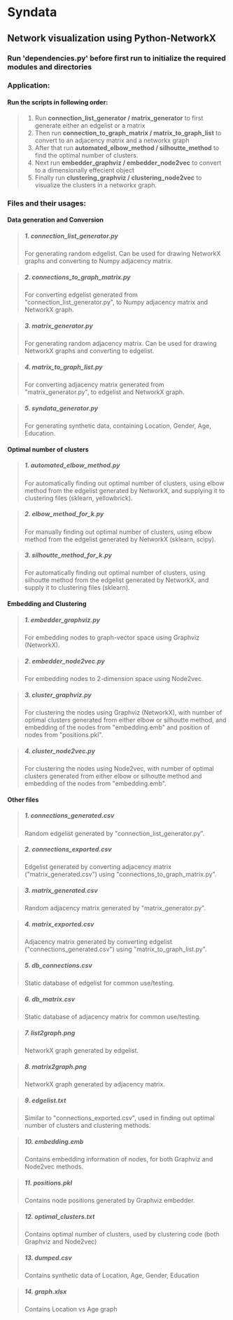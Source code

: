 # Syndata
## Network visualization using Python-NetworkX

### Run 'dependencies.py' before first run to initialize the required modules and directories

### Application:
#### Run the scripts in following order:
>1. Run **connection_list_generator / matrix_generator** to first generate either an edgelist or a matrix
>2. Then run **connection_to_graph_matrix / matrix_to_graph_list** to convert to an adjacency matrix and a networkx graph
>3. After that run **automated_elbow_method / silhoutte_method** to find the optimal number of clusters.
>4. Next run **embedder_graphviz / embedder_node2vec** to convert to a dimensionally effecient object
>5. Finally run **clustering_graphviz / clustering_node2vec** to visualize the clusters in a networkx graph.

### Files and their usages:
#### Data generation and Conversion
>##### 1. connection_list_generator.py
>For generating random edgelist. Can be used for drawing NetworkX graphs and converting to Numpy adjacency matrix.

>##### 2. connections_to_graph_matrix.py
>For converting edgelist generated from "connection_list_generator.py", to Numpy adjacency matrix and NetworkX graph.

>##### 3. matrix_generator.py
>For generating random adjacency matrix. Can be used for drawing NetworkX graphs and converting to edgelist.

>##### 4. matrix_to_graph_list.py
>For converting adjacency matrix generated from "matrix_generator.py", to edgelist and NetworkX graph.

>##### 5. syndata_generator.py
>For generating synthetic data, containing Location, Gender, Age, Education.

#### Optimal number of clusters
>##### 1. automated_elbow_method.py
>For automatically finding out optimal number of clusters, using elbow method from the edgelist generated by NetworkX, and supplying it to clustering files (sklearn, yellowbrick).

>##### 2. elbow_method_for_k.py
>For manually finding out optimal number of clusters, using elbow method from the edgelist generated by NetworkX (sklearn, scipy).

>##### 3. silhoutte_method_for_k.py
>For automatically finding out optimal number of clusters, using silhoutte method from the edgelist generated by NetworkX, and supply it to clustering files (sklearn).

#### Embedding and Clustering
>##### 1. embedder_graphviz.py
>For embedding nodes to graph-vector space using Graphviz (NetworkX).

>##### 2. embedder_node2vec.py
>For embedding nodes to 2-dimension space using Node2vec.

>##### 3. cluster_graphviz.py
>For clustering the nodes using Graphviz (NetworkX), with number of optimal clusters generated from either elbow or silhoutte method, and embedding of the nodes from "embedding.emb" and position of nodes from "positions.pkl".

>##### 4. cluster_node2vec.py
>For clustering the nodes using Node2vec, with number of optimal clusters generated from either elbow or silhoutte method and embedding of the nodes from "embedding.emb".

#### Other files
>##### 1. connections_generated.csv
>Random edgelist generated by "connection_list_generator.py".

>##### 2. connections_exported.csv
>Edgelist generated by converting adjacency matrix ("matrix_generated.csv") using "connections_to_graph_matrix.py".

>##### 3. matrix_generated.csv
>Random adjacency matrix generated by "matrix_generator.py".

>##### 4. matrix_exported.csv
>Adjacency matrix generated by converting edgelist ("connections_generated.csv") using "matrix_to_graph_list.py".

>##### 5. db_connections.csv
>Static database of edgelist for common use/testing.

>##### 6. db_matrix.csv
>Static database of adjacency matrix for common use/testing.

>##### 7. list2graph.png
>NetworkX graph generated by edgelist.

>##### 8. matrix2graph.png
>NetworkX graph generated by adjacency matrix.

>##### 9. edgelist.txt
>Similar to "connections_exported.csv", used in finding out optimal number of clusters and clustering methods.

>##### 10. embedding.emb
>Contains embedding information of nodes, for both Graphviz and Node2vec methods.

>##### 11. positions.pkl
>Contains node positions generated by Graphviz embedder.

>##### 12. optimal_clusters.txt
>Contains optimal number of clusters, used by clustering code (both Graphviz and Node2vec)

>##### 13. dumped.csv
>Contains synthetic data of Location, Age, Gender, Education

>##### 14. graph.xlsx
>Contains Location vs Age graph